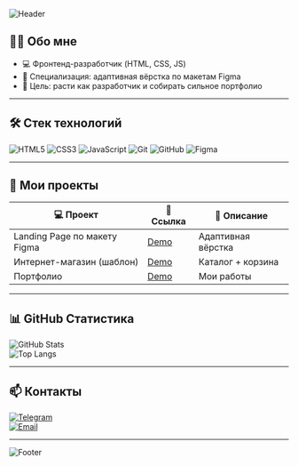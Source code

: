 <!-- Приветственный баннер -->
![Header](https://capsule-render.vercel.app/api?type=wave&color=0:4facfe,100:00f2fe&height=200&section=header&text=Привет!%20Я%20Нурбек&fontSize=45&fontColor=ffffff)

## 👨‍💻 Обо мне
- 💻 Фронтенд-разработчик (HTML, CSS, JS)  
- 🎯 Специализация: адаптивная вёрстка по макетам Figma  
- 🚀 Цель: расти как разработчик и собирать сильное портфолио  

---

## 🛠️ Стек технологий
![HTML5](https://img.shields.io/badge/-HTML5-E34F26?logo=html5&logoColor=fff&style=for-the-badge)
![CSS3](https://img.shields.io/badge/-CSS3-1572B6?logo=css3&logoColor=fff&style=for-the-badge)
![JavaScript](https://img.shields.io/badge/-JavaScript-F7DF1E?logo=javascript&logoColor=000&style=for-the-badge)
![Git](https://img.shields.io/badge/-Git-F05032?logo=git&logoColor=fff&style=for-the-badge)
![GitHub](https://img.shields.io/badge/-GitHub-181717?logo=github&logoColor=fff&style=for-the-badge)
![Figma](https://img.shields.io/badge/-Figma-F24E1E?logo=figma&logoColor=fff&style=for-the-badge)

---

## 📂 Мои проекты
| 💻 Проект | 🔗 Ссылка | 📌 Описание |
|-----------|----------|-------------|
| Landing Page по макету Figma | [Demo](https://username.github.io/landing-figma-1/) | Адаптивная вёрстка |
| Интернет-магазин (шаблон) | [Demo](https://username.github.io/shop-template/) | Каталог + корзина |
| Портфолио | [Demo](https://username.github.io/portfolio/) | Мои работы |

---

## 📊 GitHub Статистика
![GitHub Stats](https://github-readme-stats.vercel.app/api?username=NurbekMeneshov&show_icons=true&theme=tokyonight)  
![Top Langs](https://github-readme-stats.vercel.app/api/top-langs/?username=NurbekMeneshov&layout=compact&theme=tokyonight)

---

## 📫 Контакты
[![Telegram](https://img.shields.io/badge/Telegram-26A5E4?style=for-the-badge&logo=telegram&logoColor=fff)](https://t.me/nurba_nm)  
[![Email](https://img.shields.io/badge/Email-D14836?style=for-the-badge&logo=gmail&logoColor=fff)](mailto:nurbekmeneshov06@gmail.com)  

<!--[![LinkedIn](https://img.shields.io/badge/LinkedIn-0077B5?style=for-the-badge&logo=linkedin&logoColor=fff)](https://linkedin.com/in/ТВОЙ_ПРОФИЛЬ)-->

---

<!-- Нижний баннер -->
![Footer](https://capsule-render.vercel.app/api?type=wave&color=0:00f2fe,100:4facfe&height=120&section=footer)


<!--
**NurbekMeneshov/NurbekMeneshov** is a ✨ _special_ ✨ repository because its `README.md` (this file) appears on your GitHub profile.

Here are some ideas to get you started:

- 🔭 I’m currently working on ...
- 🌱 I’m currently learning ...
- 👯 I’m looking to collaborate on ...
- 🤔 I’m looking for help with ...
- 💬 Ask me about ...
- 📫 How to reach me: ...
- 😄 Pronouns: ...
- ⚡ Fun fact: ...
-->
